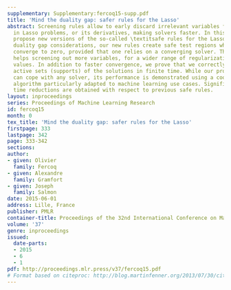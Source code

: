 ```yaml
---
supplementary: Supplementary:fercoq15-supp.pdf
title: 'Mind the duality gap: safer rules for the Lasso'
abstract: Screening rules allow to early discard irrelevant variables from the optimization
  in Lasso problems, or its derivatives, making solvers faster. In this paper, we
  propose new versions of the so-called \textitsafe rules for the Lasso. Based on
  duality gap considerations, our new rules create safe test regions whose diameters
  converge to zero, provided that one relies on a converging solver. This property
  helps screening out more variables, for a wider range of regularization parameter
  values. In addition to faster convergence, we prove that we correctly identify the
  active sets (supports) of the solutions in finite time. While our proposed strategy
  can cope with any solver, its performance is demonstrated using a coordinate descent
  algorithm particularly adapted to machine learning use cases. Significant computing
  time reductions are obtained with respect to previous safe rules.
layout: inproceedings
series: Proceedings of Machine Learning Research
id: fercoq15
month: 0
tex_title: 'Mind the duality gap: safer rules for the Lasso'
firstpage: 333
lastpage: 342
page: 333-342
sections: 
author:
- given: Olivier
  family: Fercoq
- given: Alexandre
  family: Gramfort
- given: Joseph
  family: Salmon
date: 2015-06-01
address: Lille, France
publisher: PMLR
container-title: Proceedings of the 32nd International Conference on Machine Learning
volume: '37'
genre: inproceedings
issued:
  date-parts:
  - 2015
  - 6
  - 1
pdf: http://proceedings.mlr.press/v37/fercoq15.pdf
# Format based on citeproc: http://blog.martinfenner.org/2013/07/30/citeproc-yaml-for-bibliographies/
---
```

